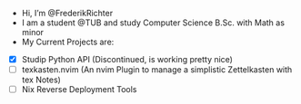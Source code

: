 - Hi, I’m @FrederikRichter
- I am a student @TUB and study Computer Science B.Sc. with Math as minor
- My Current Projects are:
- [x] Studip Python API (Discontinued, is working pretty nice)
- [ ] texkasten.nvim (An nvim Plugin to manage a simplistic Zettelkasten with tex Notes)
- [ ] Nix Reverse Deployment Tools
<!---
FrederikRichter/FrederikRichter is a ✨ special ✨ repository because its `README.md` (this file) appears on your GitHub profile.
You can click the Preview link to take a look at your changes.
--->
